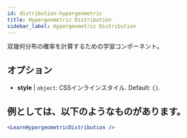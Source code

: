 ```yaml
---
id: distribution-hypergeometric
title: Hypergeometric Distribution
sidebar_label: Hypergeometric Distribution
---
```


双幾何分布の確率を計算するための学習コンポーネント。

## オプション

* __style__ | `object`: CSSインラインスタイル. Default: `{}`.


## 例としては、以下のようなものがあります。

```jsx live
<LearnHypergeometricDistribution />
```

